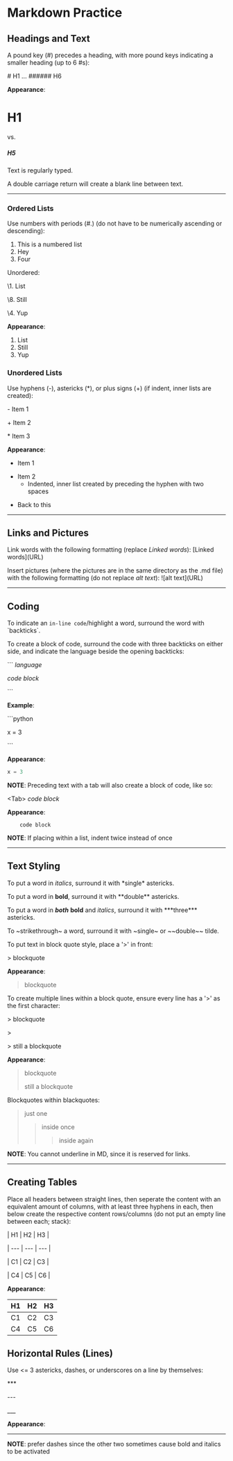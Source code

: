 # Markdown Practice

## Headings and Text
A pound key (#) precedes a heading, with more pound keys indicating a smaller heading (up to 6 #s):

\# H1 ... \###### H6

**Appearance**: 

# H1

vs.

##### H5

Text is regularly typed.

A double carriage return will create a blank line between text.

---

### Ordered Lists 
Use numbers with periods (#.) (do not have to be numerically ascending or descending):

1. This is a numbered list
2. Hey
3. Four

Unordered:

\1. List

\8. Still

\4. Yup

**Appearance**:

1. List
8. Still
4. Yup

### Unordered Lists
Use hyphens (-), astericks (\*), or  plus signs (+) (if indent, inner lists are created): 

\- Item 1

\+ Item 2

\* Item 3 

**Appearance**: 

- Item 1

+ Item 2
  - Indented, inner list created by preceding the hyphen with two spaces
* Back to this

---

## Links and Pictures
Link words with the following formatting (replace *Linked words*):
\[Linked words\]\(URL\) 

Insert pictures (where the pictures are in the same directory as the .md file) with the following formatting (do not replace *alt text*):
!\[alt text\]\(URL\)

---

## Coding
To indicate an `in-line code`/highlight a word, surround the word with \`backticks\`.

To create a block of code, surround the code with three backticks on either side, and indicate the language beside the opening backticks:

\``` *language* 

*code block* 

\```

**Example**:

\```python

x = 3   

\```

**Appearance**: 

```python
x = 3
```
**NOTE**: Preceding text with a tab will also create a block of code, like so:

\<Tab> *code block*

**Appearance**:

        code block

**NOTE**: If placing within a list, indent twice instead of once

---

## Text Styling
To put a word in *italics*, surround it with \*single\* astericks.

To put a word in **bold**, surround it with \*\*double\*\* astericks.

To put a word in ***both*** **bold** and *italics*, surround it with \*\*\*three\*\*\* astericks.

To ~strikethrough~ a word, surround it with \~single\~ or  \~\~double\~\~ tilde.

To put text in block quote style, place a '>' in front:

\> blockquote

**Appearance**:

> blockquote

To create multiple lines within a block quote, ensure every line has a '>' as the first character:

\> blockquote

\>

\> still a blockquote

**Appearance**:

> blockquote
>
> still a blockquote

Blockquotes within blackquotes:

> just one
>> inside once
>>> inside again

**NOTE**: You cannot underline in MD, since it is reserved for links.

---

## Creating Tables
Place all headers between straight lines, then seperate the content with an equivalent amount of columns, with at least three hyphens in each, then below create the respective content rows/columns (do not put an empty line between each; stack):

\| H1 \| H2 \| H3 \|

\| --- \| --- \| --- \|

\| C1 \| C2 \| C3 \|

\| C4 \| C5 \| C6 \|

**Appearance**: 

| H1 | H2 | H3 |
| --- | --- | --- |
| C1 | C2 | C3 |
| C4 | C5 | C6 |

## Horizontal Rules (Lines)
Use <= 3 astericks, dashes, or underscores on a line by themselves:

\*\*\*

\-\-\-

\_\_\_

**Appearance**:

*** 

**NOTE**: prefer dashes since the other two sometimes cause bold and italics to be activated
